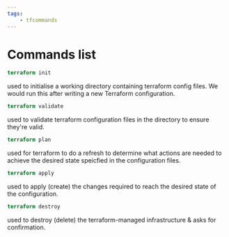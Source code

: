 ```yaml
---
tags:
    - tfcommands
---
```


# Commands list
```terraform
terraform init
```
used to initialise a working directory containing terraform config files. We would run this after writing a new Terraform configuration.
```terraform
terraform validate
```
used to validate terraform configuration files in the directory to ensure they're valid.     
```terraform
terraform plan
```
used for terraform to do a refresh to determine what actions are needed to achieve the desired state speicfied in the configuration files.  
```terraform
terraform apply
``` 
used to apply (create) the changes required to reach the desired state of the configuration.
```terraform
terraform destroy
```
used to destroy (delete) the terraform-managed infrastructure & asks for confirmation.